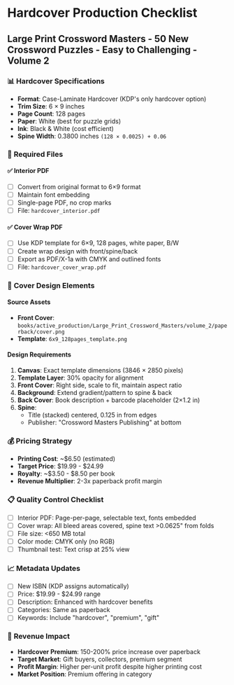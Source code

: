 # Hardcover Production Checklist
## Large Print Crossword Masters - 50 New Crossword Puzzles - Easy to Challenging - Volume 2

### 📊 **Hardcover Specifications**
- **Format**: Case-Laminate Hardcover (KDP's only hardcover option)
- **Trim Size**: 6 × 9 inches
- **Page Count**: 128 pages
- **Paper**: White (best for puzzle grids)
- **Ink**: Black & White (cost efficient)
- **Spine Width**: 0.3800 inches `(128 × 0.0025) + 0.06`

### 📁 **Required Files**

#### ✅ **Interior PDF**
- [ ] Convert from original format to 6×9 format
- [ ] Maintain font embedding
- [ ] Single-page PDF, no crop marks
- [ ] File: `hardcover_interior.pdf`

#### ✅ **Cover Wrap PDF**
- [ ] Use KDP template for 6×9, 128 pages, white paper, B/W
- [ ] Create wrap design with front/spine/back
- [ ] Export as PDF/X-1a with CMYK and outlined fonts
- [ ] File: `hardcover_cover_wrap.pdf`

### 🎨 **Cover Design Elements**

#### **Source Assets**
- **Front Cover**: `books/active_production/Large_Print_Crossword_Masters/volume_2/paperback/cover.png`
- **Template**: `6x9_128pages_template.png`

#### **Design Requirements**
1. **Canvas**: Exact template dimensions (3846 × 2850 pixels)
2. **Template Layer**: 30% opacity for alignment
3. **Front Cover**: Right side, scale to fit, maintain aspect ratio
4. **Background**: Extend gradient/pattern to spine & back
5. **Back Cover**: Book description + barcode placeholder (2×1.2 in)
6. **Spine**:
   - Title (stacked) centered, 0.125 in from edges
   - Publisher: "Crossword Masters Publishing" at bottom

### 💰 **Pricing Strategy**
- **Printing Cost**: ~$6.50 (estimated)
- **Target Price**: $19.99 - $24.99
- **Royalty**: ~$3.50 - $8.50 per book
- **Revenue Multiplier**: 2-3x paperback profit margin

### 📋 **Quality Control Checklist**
- [ ] Interior PDF: Page-per-page, selectable text, fonts embedded
- [ ] Cover wrap: All bleed areas covered, spine text >0.0625" from folds
- [ ] File size: <650 MB total
- [ ] Color mode: CMYK only (no RGB)
- [ ] Thumbnail test: Text crisp at 25% view

### 📈 **Metadata Updates**
- [ ] New ISBN (KDP assigns automatically)
- [ ] Price: $19.99 - $24.99 range
- [ ] Description: Enhanced with hardcover benefits
- [ ] Categories: Same as paperback
- [ ] Keywords: Include "hardcover", "premium", "gift"

### 🎯 **Revenue Impact**
- **Hardcover Premium**: 150-200% price increase over paperback
- **Target Market**: Gift buyers, collectors, premium segment
- **Profit Margin**: Higher per-unit profit despite higher printing cost
- **Market Position**: Premium offering in category
